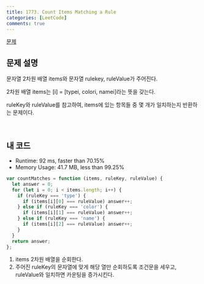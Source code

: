 ```yaml
---
title: 1773. Count Items Matching a Rule
categories: [LeetCode]
comments: true
---
```


[문제](https://leetcode.com/problems/count-items-matching-a-rule/)

## 문제 설명

문자열 2차원 배열 items와 문자열 rulekey, ruleValue가 주어진다.

2차원 배열 items는 [i] = [typei, colori, namei]라는 뜻을 갖는다.

ruleKey와 ruleValue를 참고하여, items에 있는 항목들 중 몇 개가 일치하는지 반환하는 문제이다.

<br>

## 내 코드

- Runtime: 92 ms, faster than 70.15%
- Memory Usage: 41.7 MB, less than 99.25%

```js
var countMatches = function (items, ruleKey, ruleValue) {
  let answer = 0;
  for (let i = 0; i < items.length; i++) {
    if (ruleKey === 'type') {
      if (items[i][0] === ruleValue) answer++;
    } else if (ruleKey === 'color') {
      if (items[i][1] === ruleValue) answer++;
    } else if (ruleKey === 'name') {
      if (items[i][2] === ruleValue) answer++;
    }
  }
  return answer;
};
```

1. items 2차원 배열을 순회한다.
2. 주어진 ruleKey의 문자열에 맞게 해당 열만 순회하도록 조건문을 세우고, ruleValue와 일치하면 카운팅을 증가시킨다.
